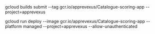 gcloud builds submit --tag gcr.io/apprevexus/Catalogue-scoring-app  --project=apprevexus

gcloud run deploy --image gcr.io/apprevexus/Catalogue-scoring-app --platform managed  --project=apprevexus --allow-unauthenticated